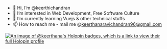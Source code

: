 - 👋 Hi, I’m @keerthichandran
- 👀 I’m interested in Web Development, Free Software Culture
- 🌱 I’m currently learning Vuejs & other technical stuffs
- 📫 How to reach me - mail me @keerthanaravichandran96@gmail.com

[![An image of @keerthana's Holopin badges, which is a link to view their full Holopin profile](https://holopin.me/keerthana)](https://holopin.io/@keerthana)

<!---
keerthichandran/keerthichandran is a ✨ special ✨ repository because its `README.md` (this file) appears on your GitHub profile.
You can click the Preview link to take a look at your changes.
--->
